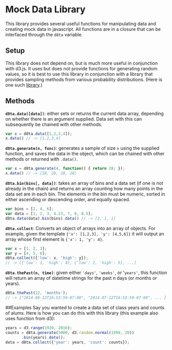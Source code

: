# Mock Data Library
This library provides several useful functions for manipulating data and creating mock
data in javascript. All functions are in a closure that can be interfaced through the 
`d8ta` variable.

## Setup

This library does not depend on, but is much more useful in conjunction with
d3.js. It uses but does not provide functions for generating random values, so it
is best to use this library in conjunction with a library that provides sampling
methods from various probability distributions. (Here is one such 
[library](https://github.com/jacobmenick/sampling).)

## Methods

__`d8ta.data([data])`__: either sets or returns the current data array, depending on
  whether there is an argument supplied. Data set with this can subsequently
  be chained with other methods.

```javascript
var x = d8ta.data([1,2,3,4]);
x.data() // -> [1,2,3,4]
```

__`d8ta.generate(n, func)`__: generates a sample of size `n` using the supplied
  function, and saves the data in the object, which can be chained with other
  methods or returned with `.data()`.

```javascript
var x = d8ta.generate(4, function() { return 28; });
x.data() // -> [28, 28, 28, 28]
```

__`d8ta.bin(bins[, data])`__: takes an array of bins and a data set (if one is not
  already in the chain) and returns an array counting how many points in the
  data set are in each bin. The elements in the bin must be numeric, sorted in
  either ascending or descending order, and equally spaced.

```javascript
var bins = [2, 4, 6];
var data = [1, 2, 3, 4.23, 7, 8, 8.5];
d8ta.data(data).bin(bins).data() // -> [2, 1, 1]
```

__`d8ta.collect`__: Converts an object of arrays into an array of objects. For
  example, given the template `{'x': [1,2,3], 'y': [4,5,6]}` it will output an
  array whose first element is `{'x': 1, 'y': 4}`.

```javascript
var x = [1, 2, 3];
var y = [4, 5, 6];
d8ta.collect({'low': x, 'high': y});
// -> [{'low': 1, 'high': 4}, {'low': 2, 'high': 5}, ...]
```

__`d8ta.thePast(n, time)`__: given either `'days'`, `'weeks'`, or '`years'`, this
  function will return an array of datetime strings for the past n days (or
  months or years).

```javascript
d8ta.thePast(12, 'months');
// -> ["2014-06-12T16:53:59-07:00", "2014-07-12T16:53:59-07:00", ... ]
```

##Examples
Say you wanted to create a data set of class years and counts of alums. Here is
how you can do this with this library (this example also uses function from d3):

```javascript
years = d3.range(1920, 2016);
counts = d8ta.generate(5000, d3.random.normal(1990, 20))
       .bin(years).data();
data = d8ta.collect({'year': years, 'count': counts});
```
